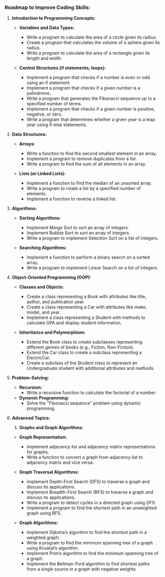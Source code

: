 ### Roadmap to Improve Coding Skills:

1. **Introduction to Programming Concepts:**

   -  **Variables and Data Types:**

      -  Write a program to calculate the area of a circle given its radius.
      -  Create a program that calculates the volume of a sphere given its radius.
      -  Write a program to calculate the area of a rectangle given its length and width.

   -  **Control Structures (if statements, loops):**
      -  Implement a program that checks if a number is even or odd using an if statement.
      -  Implement a program that checks if a given number is a palindrome.
      -  Write a program that generates the Fibonacci sequence up to a specified number of terms.
      -  Implement a program that checks if a given number is positive, negative, or zero.
      -  Write a program that determines whether a given year is a leap year using if-else statements.

2. **Data Structures:**

   -  **Arrays:**

      -  Write a function to find the second smallest element in an array.
      -  Implement a program to remove duplicates from a list.
      -  Write a program to find the sum of all elements in an array.

   -  **Lists (or Linked Lists):**
      -  Implement a function to find the median of an unsorted array.
      -  Write a program to rotate a list by a specified number of elements.
      -  Implement a function to reverse a linked list.

3. **Algorithms:**

   -  **Sorting Algorithms:**

      -  Implement Merge Sort to sort an array of integers.
      -  Implement Bubble Sort to sort an array of integers.
      -  Write a program to implement Selection Sort on a list of integers.

   -  **Searching Algorithms:**
      -  Implement a function to perform a binary search on a sorted array.
      -  Write a program to implement Linear Search on a list of integers.

4. **Object-Oriented Programming (OOP):**

   -  **Classes and Objects:**

      -  Create a class representing a Book with attributes like title, author, and publication year.
      -  Create a class representing a Car with attributes like make, model, and year.
      -  Implement a class representing a Student with methods to calculate GPA and display student information.

   -  **Inheritance and Polymorphism:**
      -  Extend the Book class to create subclasses representing different genres of books (e.g., Fiction, Non-Fiction).
      -  Extend the Car class to create a subclass representing a ElectricCar.
      -  Create a subclass of the Student class to represent an Undergraduate student with additional attributes and methods.

5. **Problem-Solving:**

   -  **Recursion:**
      -  Write a recursive function to calculate the factorial of a number.
   -  **Dynamic Programming:**
      -  Solve the "Fibonacci sequence" problem using dynamic programming.

6. **Advanced Topics:**

   1. **Graphs and Graph Algorithms:**

   -  **Graph Representation:**

      -  Implement adjacency list and adjacency matrix representations for graphs.
      -  Write a function to convert a graph from adjacency list to adjacency matrix and vice versa.

   -  **Graph Traversal Algorithms:**

      -  Implement Depth-First Search (DFS) to traverse a graph and discuss its applications.
      -  Implement Breadth-First Search (BFS) to traverse a graph and discuss its applications.
      -  Write a program to detect cycles in a directed graph using DFS.
      -  Implement a program to find the shortest path in an unweighted graph using BFS.

   -  **Graph Algorithms:**
      -  Implement Dijkstra’s algorithm to find the shortest path in a weighted graph.
      -  Write a program to find the minimum spanning tree of a graph using Kruskal’s algorithm.
      -  Implement Prim’s algorithm to find the minimum spanning tree of a graph.
      -  Implement the Bellman-Ford algorithm to find shortest paths from a single source in a graph with negative weights.
